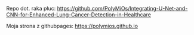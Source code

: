 Repo dot. raka płuc:
https://github.com/PolyMiOs/Integrating-U-Net-and-CNN-for-Enhanced-Lung-Cancer-Detection-in-Healthcare

Moja strona z githubpages: https://polymios.github.io


